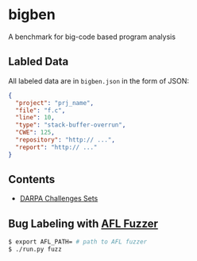 # bigben
A benchmark for big-code based program analysis
## Labled Data
All labeled data are in `bigben.json` in the form of JSON:
```json
{
  "project": "prj_name",
  "file": "f.c",
  "line": 10,
  "type": "stack-buffer-overrun",
  "CWE": 125,
  "repository": "http:// ...",
  "report": "http:// ..."
}
```
## Contents
- [DARPA Challenges Sets](https://github.com/trailofbits/cb-multios)

## Bug Labeling with [AFL Fuzzer](http://lcamtuf.coredump.cx/afl/)
```sh
$ export AFL_PATH= # path to AFL fuzzer
$ ./run.py fuzz
```
